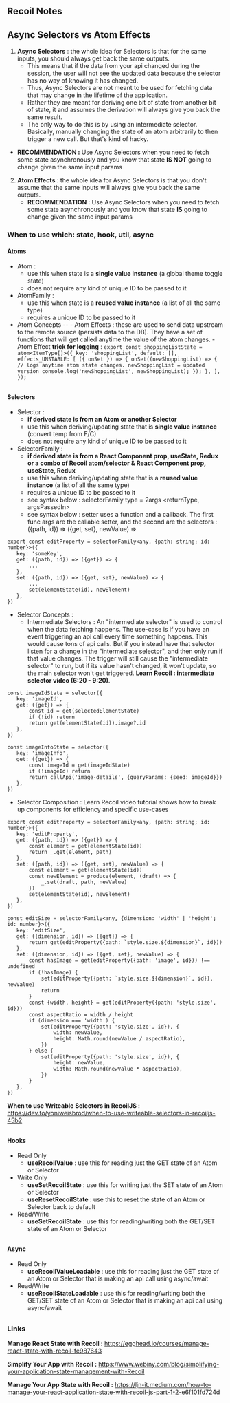 ## Recoil Notes

## Async Selectors vs Atom Effects

1. **Async Selectors** : the whole idea for Selectors is that for the same inputs, you should always get back the same outputs.
   - This means that if the data from your api changed during the session, the user will not see the updated data because the selector has no way of knowing it has changed.
   - Thus, Async Selectors are not meant to be used for fetching data that may change in the lifetime of the application.
   - Rather they are meant for deriving one bit of state from another bit of state, it and assumes the derivation will always give you back the same result.
   - The only way to do this is by using an intermediate selector. Basically, manually changing the state of an atom arbitrarily to then trigger a new call. But that's kind of hacky.

- **RECOMMENDATION :** Use Async Selectors when you need to fetch some state asynchronously and you know that state **IS NOT** going to change given the same input params

2. **Atom Effects** : the whole idea for Async Selectors is that you don't assume that the same inputs will always give you back the same outputs.
   - **RECOMMENDATION :** Use Async Selectors when you need to fetch some state asynchronously and you know that state **IS** going to change given the same input params

### When to use which: state, hook, util, async

#### Atoms

- Atom :
  - use this when state is a **single value instance** (a global theme toggle state)
  - does not require any kind of unique ID to be passed to it
- AtomFamily :
  - use this when state is a **reused value instance** (a list of all the same type)
  - requires a unique ID to be passed to it
- Atom Concepts -- - Atom Effects : these are used to send data upstream to the remote source (persists data to the DB). They have a set of functions that will get called anytime the value of the atom changes. - Atom Effect **trick for logging** :
  `export const shoppingListState = atom<ItemType[]>({ key: 'shoppingList', default: [], effects_UNSTABLE: [ ({ onSet }) => { onSet((newShoppingList) => { // logs anytime atom state changes. newShoppingList = updated version console.log('newShoppingList', newShoppingList); }); }, ], });`

##

#### Selectors

- Selector :
  - **if derived state is from an Atom or another Selector**
  - use this when deriving/updating state that is **single value instance** (convert temp from F/C)
  - does not require any kind of unique ID to be passed to it
- SelectorFamily :
  - **if derived state is from a React Component prop, useState, Redux or a combo of Recoil atom/selector & React Component prop, useState, Redux**
  - use this when deriving/updating state that is a **reused value instance** (a list of all the same type)
  - requires a unique ID to be passed to it
  - see syntax below : selectorFamily type = 2args <returnType, argsPassedIn>
  - see syntax below : setter uses a function and a callback. The first func args are the callable setter, and the second are the selectors : ({path, id}) => ({get, set}, newValue) =>

```
export const editProperty = selectorFamily<any, {path: string; id: number}>({
   key: 'someKey',
   get: ({path, id}) => ({get}) => {
       ...
   },
   set: ({path, id}) => ({get, set}, newValue) => {
       ...
       set(elementState(id), newElement)
   },
})
```

- Selector Concepts :
  - Intermediate Selectors : An "intermediate selector" is used to control when the data fetching happens. The use-case is if you have an event triggering an api call every time something happens. This would cause tons of api calls. But if you instead have that selector listen for a change in the "intermediate selector", and then only run if that value changes. The trigger will still cause the "intermediate selector" to run, but if its value hasn't changed, it won't update, so the main selector won't get triggered. **Learn Recoil : intermediate selector video (6:20 - 9:20)**.

```
const imageIdState = selector({
   key: 'imageId',
   get: ({get}) => {
       const id = get(selectedElementState)
       if (!id) return
       return get(elementState(id)).image?.id
   },
})

const imageInfoState = selector({
   key: 'imageInfo',
   get: ({get}) => {
       const imageId = get(imageIdState)
       if (!imageId) return
       return callApi('image-details', {queryParams: {seed: imageId}})
   },
})
```

- Selector Composition : Learn Recoil video tutorial shows how to break up components for efficiency and specific use-cases

```
export const editProperty = selectorFamily<any, {path: string; id: number}>({
   key: 'editProperty',
   get: ({path, id}) => ({get}) => {
       const element = get(elementState(id))
       return _.get(element, path)
   },
   set: ({path, id}) => ({get, set}, newValue) => {
       const element = get(elementState(id))
       const newElement = produce(element, (draft) => {
           _.set(draft, path, newValue)
       })
       set(elementState(id), newElement)
   },
})

const editSize = selectorFamily<any, {dimension: 'width' | 'height'; id: number}>({
   key: 'editSize',
   get: ({dimension, id}) => ({get}) => {
       return get(editProperty({path: `style.size.${dimension}`, id}))
   },
   set: ({dimension, id}) => ({get, set}, newValue) => {
       const hasImage = get(editProperty({path: 'image', id})) !== undefined
       if (!hasImage) {
           set(editProperty({path: `style.size.${dimension}`, id}), newValue)
           return
       }
       const {width, height} = get(editProperty({path: 'style.size', id}))
       const aspectRatio = width / height
       if (dimension === 'width') {
           set(editProperty({path: 'style.size', id}), {
               width: newValue,
               height: Math.round(newValue / aspectRatio),
           })
       } else {
           set(editProperty({path: 'style.size', id}), {
               height: newValue,
               width: Math.round(newValue * aspectRatio),
           })
       }
   },
})
```

**When to use Writeable Selectors in RecoilJS :**
https://dev.to/yoniweisbrod/when-to-use-writeable-selectors-in-recoiljs-45b2

##

#### Hooks

- Read Only
  - **useRecoilValue** : use this for reading just the GET state of an Atom or Selector
- Write Only
  - **useSetRecoilState** : use this for writing just the SET state of an Atom or Selector
  - **useResetRecoilState** : use this to reset the state of an Atom or Selector back to default
- Read/Write
  - **useSetRecoilState** : use this for reading/writing both the GET/SET state of an Atom or Selector

##

#### Async

- Read Only
  - **useRecoilValueLoadable** : use this for reading just the GET state of an Atom or Selector that is making an api call using async/await
- Read/Write
  - **useRecoilStateLoadable** : use this for reading/writing both the GET/SET state of an Atom or Selector that is making an api call using async/await

##

### Links

**Manage React State with Recoil :**
https://egghead.io/courses/manage-react-state-with-recoil-fe987643

**Simplify Your App with Recoil :**
https://www.webiny.com/blog/simplifying-your-application-state-management-with-Recoil

**Manage Your App State with Recoil :**
https://ljn-it.medium.com/how-to-manage-your-react-application-state-with-recoil-js-part-1-2-e6f101fd724d

##
